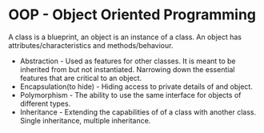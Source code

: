# OOP - Object Oriented Programming

A class is a blueprint, an object is an instance of a class.
An object has attributes/characteristics and methods/behaviour.

- Abstraction - Used as features for other classes. It is meant to
  be inherited from but not instantiated. Narrowing down the
  essential features that are critical to an object.
- Encapsulation(to hide) - Hiding access to private details of
  and object.
- Polymorphism - The ability to use the same interface for objects
  of different types.
- Inheritance - Extending the capabilities of of a class with
  another class. Single inheritance, multiple inheritance.